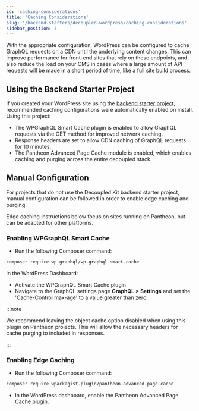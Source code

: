 ```yaml
---
id: 'caching-considerations'
title: 'Caching Considerations'
slug: '/backend-starters/decoupled-wordpress/caching-considerations'
sidebar_position: 3
---
```


With the appropriate configuration, WordPress can be configured to cache GraphQL
requests on a CDN until the underlying content changes. This can improve
performance for front-end sites that rely on these endpoints, and also reduce
the load on your CMS in cases where a large amount of API requests will be made
in a short period of time, like a full site build process.

## Using the Backend Starter Project

If you created your WordPress site using the
[backend starter project](./creating-a-new-project), recommended caching
configurations were automatically enabled on install. Using this project:

- The WPGraphQL Smart Cache plugin is enabled to allow GraphQL requests via the
  GET method for improved network caching.
- Response headers are set to allow CDN caching of GraphQL requests for 10
  minutes.
- The Pantheon Advanced Page Cache module is enabled, which enables caching and
  purging across the entire decoupled stack.

## Manual Configuration

For projects that do not use the Decoupled Kit backend starter project, manual
configuration can be followed in order to enable edge caching and purging.

Edge caching instructions below focus on sites running on Pantheon, but can be
adapted for other platforms.

### Enabling WPGraphQL Smart Cache

- Run the following Composer command:

```bash
composer require wp-graphql/wp-graphql-smart-cache
```

In the WordPress Dashboard:

- Activate the WPGraphQL Smart Cache plugin.
- Navigate to the GraphQL settings page **GraphQL > Settings** and set the
  'Cache-Control max-age' to a value greater than zero.

:::note

We recommend leaving the object cache option disabled when using this plugin on
Pantheon projects. This will allow the necessary headers for cache purging to
included in responses.

:::

### Enabling Edge Caching

- Run the following Composer command:

```bash
composer require wpackagist-plugin/pantheon-advanced-page-cache
```

- In the WordPress dashboard, enable the Pantheon Advanced Page Cache plugin.
